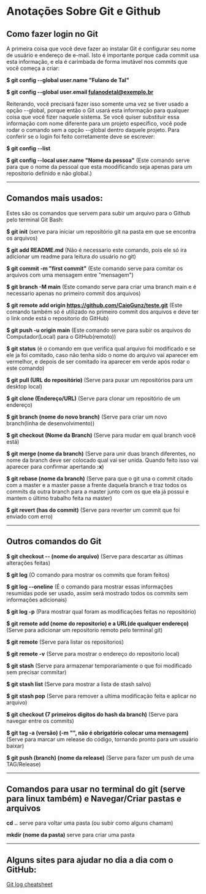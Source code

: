 # Anotações Sobre Git e Github

## Como fazer login no Git

   A primeira coisa que você deve fazer ao instalar Git é configurar seu nome de usuário e endereço de e-mail. Isto é importante porque cada commit usa esta informação, e ela é carimbada de forma imutável nos commits que você começa a criar:

**$ git config --global user.name "Fulano de Tal"**

**$ git config --global user.email fulanodetal@exemplo.br**
   
   Reiterando, você precisará fazer isso somente uma vez se tiver usado a opção --global, porque então o Git usará esta informação para qualquer coisa que você fizer naquele sistema. Se você quiser substituir essa informação com nome diferente para um projeto específico, você pode rodar o comando sem a opção --global dentro daquele projeto.
   Para conferir se o login foi feito corretamente deve se escrever:

**$ git config --list** 

**$ git config --local user.name "Nome da pessoa"** (Este comando serve para que o nome da pessoal que esta moodificando seja apenas para um repositorio definido e não global.) 

----------------------------------

   ## Comandos mais usados:
   Estes são os comandos que servem para subir um arquivo para o Github pelo terminal Git Bash:

**$ git init** (serve para iniciar um repositório git na pasta em que se encontra os arquivos)

**$ git add README.md** (Não é necessario este comando, pois ele só ira adicionar um readme para leitura do usuário no git)

**$ git commit -m "first commit"** (Este comando serve para comitar os arquivos com uma mensagem entre "mensagem")

**$ git branch -M main** (Este comando serve para criar uma branch main e é necessario apenas no primeiro commit dos arquivos)

**$ git remote add origin https://github.com/CaioGunz/teste.git** (Este comando também só é utilizado no primeiro commit dos arquivos e deve ter o link onde está o repositorio do GitHub)

**$ git push -u origin main** (Este comando serve para subir os arquivos do Computador(Local) para o GitHub(remoto))

**$ git status** (é o comando em que verifica qual arquivo foi modificado e se ele ja foi comitado, caso não tenha sido o nome do arquivo vai aparecer em vermelhor, e depois de ser comitado ira aparecer em verde após rodar o este comando)

**$ git pull (URL do repositório)** (Serve para puxar um repositórios para um desktop local)

**$ git clone (Endereço/URL)** (Serve para clonar um repositório de um endereço)

**$ git branch (nome do novo branch)** (Serve para criar um novo branch(linha de desenvolvimento))

**$ git checkout (Nome da Branch)** (Serve para mudar em qual branch você está)

**$ git merge  (nome da branch)** (Serve para unir duas branch diferentes, no nome da branch deve ser colocado qual vai ser unida. Quando feito isso vai aparecer para confirmar apertando **:x**)

**$ git rebase (nome da branch)** (Serve para que o git una o commit citado com a master e a master passe a frente daquela branch e traz todos os commits da outra branch para a master junto com os que ela já possui e mantem o último trabalho feita na master)

**$ git revert (has do commit)** (Serve para reverter um commit que foi enviado com erro)


---------------------------------

## Outros comandos do Git

**$ git checkout -- (nome do arquivo)** (Serve para descartar as últimas alterações feitas)

**$ git log** (O comando para mostrar  os commits que foram feitos)

**$ git log --oneline** (É o comando para mostrar essas informações resumidas pode ser usado, assim será mostrado todos os commits sem informações adicionais)

**$ git log -p** (Para mostrar qual foram as modificações feitas no repositório)

**$ git remote add (nome do repositorio) e a URL(de qualquer endereço)** (Serve para adicionar um repositorio remoto pelo terminal git)

**$ git remote** (Serve para listar os repositorios)

**$ git remote -v** (Serve para mostrar o endereço do repositorio local)

**$ git stash** (Serve para armazenar temporariamente o que foi modificado  sem precisar commitar)

**$ git stash list** (Serve para mostrar a lista de stash salvo)

**$ git stash pop** (Serve para remover a ultima modificação feita e aplicar no arquivo)

**$ git checkout (7 primeiros digitos do hash da branch)** (Serve para navegar entre os commits)

**$ git tag -a (versão) (-m "", não é obrigatório colocar uma mensagem)** (Serve para marcar um release do código, tornando pronto para um usuário baixar)

**$ git push (branch) (nome da release)** (Serve para fazer um push de uma TAG/Release)

----------------------------------

## Comandos para usar no terminal do git (serve para linux também) e Navegar/Criar pastas e arquivos

**cd ..** serve para voltar uma pasta (ou subir como  alguns chamam)

**mkdir (nome da pasta)** serve para criar uma pasta

-----------------------------------

## Alguns sites para ajudar no dia a dia com o GitHub:

[Git log cheatsheet](https://devhints.io/git-log)

